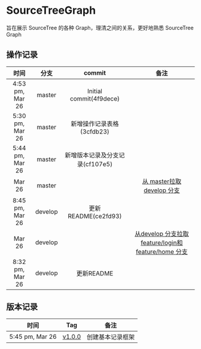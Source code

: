 # SourceTreeGraph
旨在展示 SourceTree 的各种 Graph，理清之间的关系，更好地熟悉 SourceTree Graph



## 操作记录 

|       时间        |   分支    |         commit          |                    备注                    |
| :-------------: | :-----: | :---------------------: | :--------------------------------------: |
| 4:53 pm, Mar 26 | master  | Initial commit(4f9dece) |                                          |
| 5:30 pm, Mar 26 | master  |    新增操作记录表格(3cfdb23)    |                                          |
| 5:44 pm, Mar 26 | master  |  新增版本记录及分支记录(cf107e5)   |                                          |
|     Mar 26      | master  |                         | [从 master拉取 develop 分支](img/new_dev_from_master.jpg) |
| 8:45 pm, Mar 26 | develop |    更新README(ce2fd93)    |                                          |
|     Mar 26      | develop |                         | [从develop 分支拉取feature/login和feature/home 分支](img/new_feature_login_home_from_develop.jpg) |
| 8:32 pm, Mar 26 | develop |        更新README         |                                          |



## 版本记录

|       时间        |           Tag            |    备注    |
| :-------------: | :----------------------: | :------: |
| 5:45 pm, Mar 26 | [v1.0.0](img/v1_0_0.jpg) | 创建基本记录框架 |

